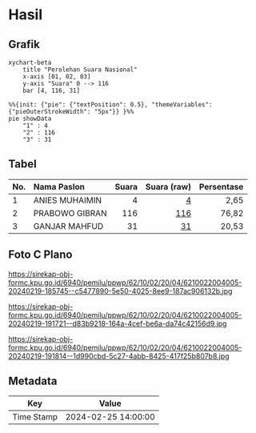 # Hasil

## Grafik

```mermaid
xychart-beta
    title "Perolehan Suara Nasional"
    x-axis [01, 02, 03]
    y-axis "Suara" 0 --> 116
    bar [4, 116, 31]
```

```mermaid
%%{init: {"pie": {"textPosition": 0.5}, "themeVariables": {"pieOuterStrokeWidth": "5px"}} }%%
pie showData
    "1" : 4
    "2" : 116
    "3" : 31
```

## Tabel

| No. | Nama Paslon    | Suara | Suara (raw) | Persentase |
|:--- |:-------------- | -----:| -----------:| ----------:|
| 1   | ANIES MUHAIMIN | 4     | [4][p-1]    | 2,65       |
| 2   | PRABOWO GIBRAN | 116   | [116][p-2]  | 76,82      |
| 3   | GANJAR MAHFUD  | 31    | [31][p-3]   | 20,53      |


[p-1]: https://github.com/gigit-pemilu/pemilu-2024/blob/main/pilpres/hitung-suara/sub/62-kalimantan-tengah/sub/10-gunung-mas/sub/02-kurun/sub/2004-teluk-nyatu/sub/005-tps/sub/paslon-1.txt
[p-2]: https://github.com/gigit-pemilu/pemilu-2024/blob/main/pilpres/hitung-suara/sub/62-kalimantan-tengah/sub/10-gunung-mas/sub/02-kurun/sub/2004-teluk-nyatu/sub/005-tps/sub/paslon-2.txt
[p-3]: https://github.com/gigit-pemilu/pemilu-2024/blob/main/pilpres/hitung-suara/sub/62-kalimantan-tengah/sub/10-gunung-mas/sub/02-kurun/sub/2004-teluk-nyatu/sub/005-tps/sub/paslon-3.txt

## Foto C Plano

https://sirekap-obj-formc.kpu.go.id/6940/pemilu/ppwp/62/10/02/20/04/6210022004005-20240219-185745--c5477890-5e50-4025-8ee9-187ac906132b.jpg

https://sirekap-obj-formc.kpu.go.id/6940/pemilu/ppwp/62/10/02/20/04/6210022004005-20240219-191721--d83b9218-164a-4cef-be6a-da74c42156d9.jpg

https://sirekap-obj-formc.kpu.go.id/6940/pemilu/ppwp/62/10/02/20/04/6210022004005-20240219-191814--1d990cbd-5c27-4abb-8425-417f25b807b8.jpg


## Metadata

| Key        | Value               |
| ---------- | ------------------- |
| Time Stamp | 2024-02-25 14:00:00 |



